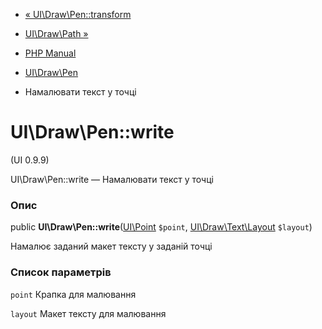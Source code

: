 - [« UI\Draw\Pen::transform](ui-draw-pen.transform.md)
- [UI\Draw\Path »](class.ui-draw-path.md)

- [PHP Manual](index.md)
- [UI\Draw\Pen](class.ui-draw-pen.md)
- Намалювати текст у точці

# UI\Draw\Pen::write

(UI 0.9.9)

UI\Draw\Pen::write — Намалювати текст у точці

### Опис

public **UI\Draw\Pen::write**([UI\Point](class.ui-point.md) `$point`,
[UI\Draw\Text\Layout](class.ui-draw-text-layout.md) `$layout`)

Намалює заданий макет тексту у заданій точці

### Список параметрів

`point`
Крапка для малювання

`layout`
Макет тексту для малювання
